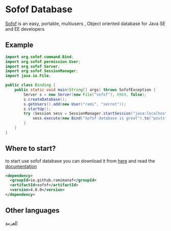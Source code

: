 # Sofof Database
[Sofof](https://ramimanaf.github.io/Sofof/) is an easy, portable, multiusers , Object oriented database for Java SE and EE developers
## Example
```java
import org.sofof.command.Bind;
import org.sofof.permission.User;
import org.sofof.Server;
import org.sofof.SessionManager;
import java.io.File;

public class Binding {
    public static void main(String[] args) throws SofofException {
        Server s = new Server(new File("sofof"), 6969, false);
        s.createDatabase();
        s.getUsers().add(new User("rami", "secret"));
        s.startUp();
        try (Session sess = SessionManager.startSession("java:localhost:6969", new User("rami", "secret"), false)) {
            sess.execute(new Bind("Sofof database is great").to("posts"));
        }
    }
}
```

## Where to start?
to start use sofof database you can download it from  [here](https://github.com/RamiManaf/Sofof/releases/) and read the [documentation](https://github.com/RamiManaf/Sofof/wiki/Getting_Started_en)
```xml
<dependency>
  <groupId>io.github.ramimanaf</groupId>
  <artifactId>sofof</artifactId>
  <version>4.0.0</version>
</dependency>
```
## Other languages
[العربية](https://github.com/RamiManaf/Sofof/wiki/Home_ar)

